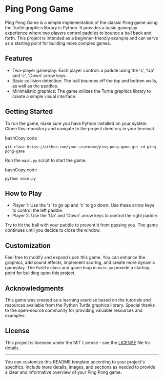 # Ping Pong Game



Ping Pong Game is a simple implementation of the classic Pong game using the Turtle graphics library in Python. It provides a basic gameplay experience where two players control paddles to bounce a ball back and forth. This project is intended as a beginner-friendly example and can serve as a starting point for building more complex games.

## Features

-   Two-player gameplay: Each player controls a paddle using the 's', 'Up' and 'c', 'Down' arrow keys.
-   Basic collision detection: The ball bounces off the top and bottom walls, as well as the paddles.
-   Minimalistic graphics: The game utilizes the Turtle graphics library to create a simple visual interface.

## Getting Started

To run the game, make sure you have Python installed on your system. Clone this repository and navigate to the project directory in your terminal.

bashCopy code

`git clone https://github.com/your-username/ping-pong-game.git
cd ping-pong-game` 

Run the `main.py` script to start the game.

bashCopy code

`python main.py` 

## How to Play

-   Player 1: Use the 's' to go up and 'c' to go down. Use these arrow keys to control the left paddle.
-   Player 2: Use the 'Up' and 'Down' arrow keys to control the right paddle.

Try to hit the ball with your paddle to prevent it from passing you. The game continues until you decide to close the window.

## Customization

Feel free to modify and expand upon this game. You can enhance the graphics, add sound effects, implement scoring, and create more dynamic gameplay. The `Paddle` class and game loop in `main.py` provide a starting point for building upon this project.

## Acknowledgments

This game was created as a learning exercise based on the tutorials and resources available from the Python Turtle graphics library. Special thanks to the open-source community for providing valuable resources and examples.

## License

This project is licensed under the MIT License - see the [LICENSE](https://chat.openai.com/LICENSE) file for details.

----------

You can customize this README template according to your project's specifics. Include more details, images, and sections as needed to provide a clear and informative overview of your Ping Pong game.